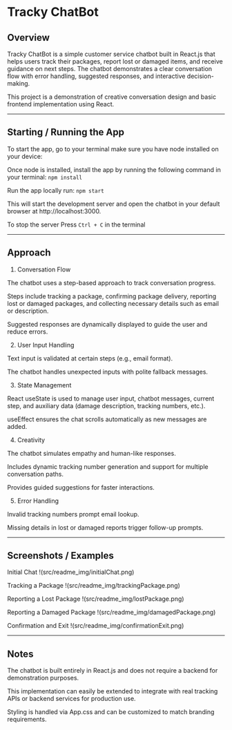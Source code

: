 # Tracky ChatBot
## Overview

Tracky ChatBot is a simple customer service chatbot built in React.js that helps users track their packages, report lost or damaged items, and receive guidance on next steps. The chatbot demonstrates a clear conversation flow with error handling, suggested responses, and interactive decision-making.

This project is a demonstration of creative conversation design and basic frontend implementation using React.

---

## Starting / Running the App

To start the app, go to your terminal make sure you have node installed on your device: 

Once node is installed, install the app by running the following command in your terminal:
```npm install ```

Run the app locally run: 
```npm start```

This will start the development server and open the chatbot in your default browser at http://localhost:3000.


To stop the server Press ```Ctrl + C``` in the terminal 


---

## Approach

1. Conversation Flow

The chatbot uses a step-based approach to track conversation progress.

Steps include tracking a package, confirming package delivery, reporting lost or damaged packages, and collecting necessary details such as email or description.

Suggested responses are dynamically displayed to guide the user and reduce errors.

2. User Input Handling

Text input is validated at certain steps (e.g., email format).

The chatbot handles unexpected inputs with polite fallback messages.

3. State Management

React useState is used to manage user input, chatbot messages, current step, and auxiliary data (damage description, tracking numbers, etc.).

useEffect ensures the chat scrolls automatically as new messages are added.

4. Creativity

The chatbot simulates empathy and human-like responses.

Includes dynamic tracking number generation and support for multiple conversation paths.

Provides guided suggestions for faster interactions.

5. Error Handling

Invalid tracking numbers prompt email lookup.

Missing details in lost or damaged reports trigger follow-up prompts.

---

## Screenshots / Examples

Initial Chat
!(src/readme_img/initialChat.png)

Tracking a Package
!(src/readme_img/trackingPackage.png)

Reporting a Lost Package
!(src/readme_img/lostPackage.png)

Reporting a Damaged Package
!(src/readme_img/damagedPackage.png)

Confirmation and Exit
!(src/readme_img/confirmationExit.png)


---

## Notes

The chatbot is built entirely in React.js and does not require a backend for demonstration purposes.

This implementation can easily be extended to integrate with real tracking APIs or backend services for production use.

Styling is handled via App.css and can be customized to match branding requirements.



